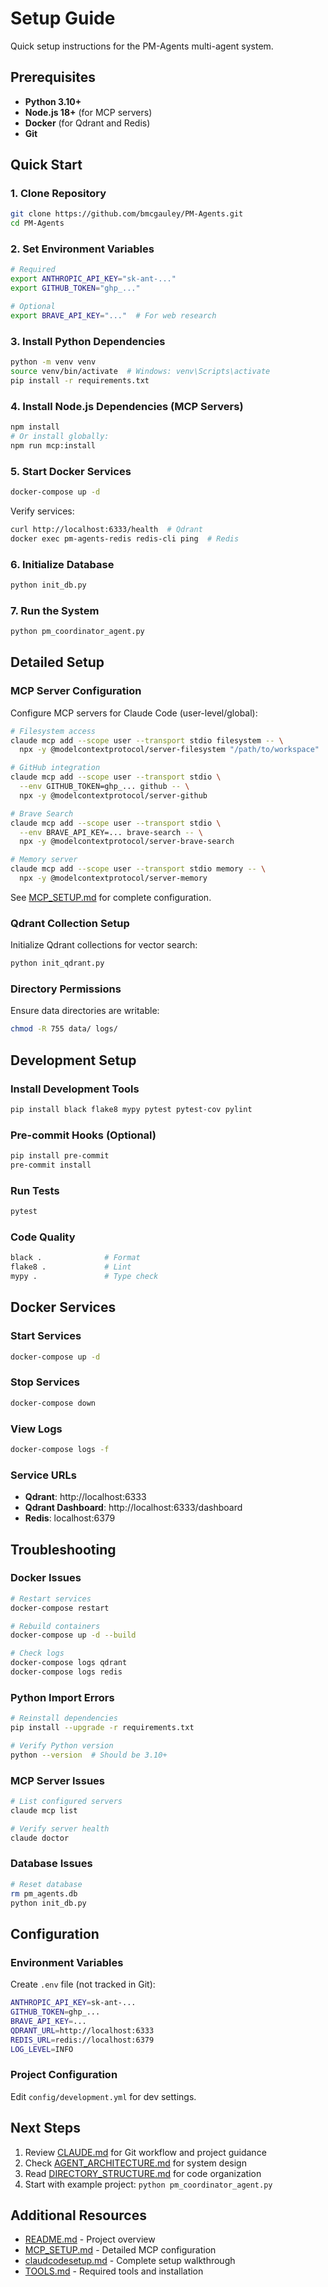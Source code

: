 # Setup Guide

Quick setup instructions for the PM-Agents multi-agent system.

## Prerequisites

- **Python 3.10+**
- **Node.js 18+** (for MCP servers)
- **Docker** (for Qdrant and Redis)
- **Git**

## Quick Start

### 1. Clone Repository

```bash
git clone https://github.com/bmcgauley/PM-Agents.git
cd PM-Agents
```

### 2. Set Environment Variables

```bash
# Required
export ANTHROPIC_API_KEY="sk-ant-..."
export GITHUB_TOKEN="ghp_..."

# Optional
export BRAVE_API_KEY="..."  # For web research
```

### 3. Install Python Dependencies

```bash
python -m venv venv
source venv/bin/activate  # Windows: venv\Scripts\activate
pip install -r requirements.txt
```

### 4. Install Node.js Dependencies (MCP Servers)

```bash
npm install
# Or install globally:
npm run mcp:install
```

### 5. Start Docker Services

```bash
docker-compose up -d
```

Verify services:
```bash
curl http://localhost:6333/health  # Qdrant
docker exec pm-agents-redis redis-cli ping  # Redis
```

### 6. Initialize Database

```bash
python init_db.py
```

### 7. Run the System

```bash
python pm_coordinator_agent.py
```

## Detailed Setup

### MCP Server Configuration

Configure MCP servers for Claude Code (user-level/global):

```bash
# Filesystem access
claude mcp add --scope user --transport stdio filesystem -- \
  npx -y @modelcontextprotocol/server-filesystem "/path/to/workspace"

# GitHub integration
claude mcp add --scope user --transport stdio \
  --env GITHUB_TOKEN=ghp_... github -- \
  npx -y @modelcontextprotocol/server-github

# Brave Search
claude mcp add --scope user --transport stdio \
  --env BRAVE_API_KEY=... brave-search -- \
  npx -y @modelcontextprotocol/server-brave-search

# Memory server
claude mcp add --scope user --transport stdio memory -- \
  npx -y @modelcontextprotocol/server-memory
```

See [MCP_SETUP.md](MCP_SETUP.md) for complete configuration.

### Qdrant Collection Setup

Initialize Qdrant collections for vector search:

```bash
python init_qdrant.py
```

### Directory Permissions

Ensure data directories are writable:

```bash
chmod -R 755 data/ logs/
```

## Development Setup

### Install Development Tools

```bash
pip install black flake8 mypy pytest pytest-cov pylint
```

### Pre-commit Hooks (Optional)

```bash
pip install pre-commit
pre-commit install
```

### Run Tests

```bash
pytest
```

### Code Quality

```bash
black .              # Format
flake8 .             # Lint
mypy .               # Type check
```

## Docker Services

### Start Services

```bash
docker-compose up -d
```

### Stop Services

```bash
docker-compose down
```

### View Logs

```bash
docker-compose logs -f
```

### Service URLs

- **Qdrant**: http://localhost:6333
- **Qdrant Dashboard**: http://localhost:6333/dashboard
- **Redis**: localhost:6379

## Troubleshooting

### Docker Issues

```bash
# Restart services
docker-compose restart

# Rebuild containers
docker-compose up -d --build

# Check logs
docker-compose logs qdrant
docker-compose logs redis
```

### Python Import Errors

```bash
# Reinstall dependencies
pip install --upgrade -r requirements.txt

# Verify Python version
python --version  # Should be 3.10+
```

### MCP Server Issues

```bash
# List configured servers
claude mcp list

# Verify server health
claude doctor
```

### Database Issues

```bash
# Reset database
rm pm_agents.db
python init_db.py
```

## Configuration

### Environment Variables

Create `.env` file (not tracked in Git):

```bash
ANTHROPIC_API_KEY=sk-ant-...
GITHUB_TOKEN=ghp_...
BRAVE_API_KEY=...
QDRANT_URL=http://localhost:6333
REDIS_URL=redis://localhost:6379
LOG_LEVEL=INFO
```

### Project Configuration

Edit `config/development.yml` for dev settings.

## Next Steps

1. Review [CLAUDE.md](CLAUDE.md) for Git workflow and project guidance
2. Check [AGENT_ARCHITECTURE.md](AGENT_ARCHITECTURE.md) for system design
3. Read [DIRECTORY_STRUCTURE.md](DIRECTORY_STRUCTURE.md) for code organization
4. Start with example project: `python pm_coordinator_agent.py`

## Additional Resources

- [README.md](README.md) - Project overview
- [MCP_SETUP.md](MCP_SETUP.md) - Detailed MCP configuration
- [claudcodesetup.md](claudcodesetup.md) - Complete setup walkthrough
- [TOOLS.md](TOOLS.md) - Required tools and installation
